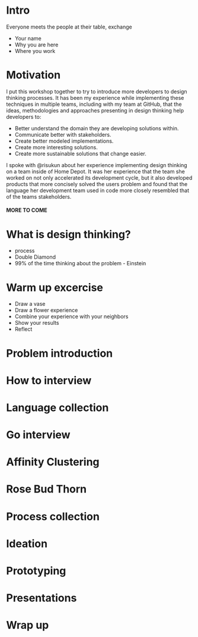 # Intro
Everyone meets the people at their table, exchange 

- Your name
- Why you are here
- Where you work

# Motivation
I put this workshop together to try to introduce more developers to design thinking processes. It has been my experience while implementing these techniques in multiple teams, including with my team at GitHub, that the ideas, methodologies and approaches presenting in design thinking help developers to:

- Better understand the domain they are developing solutions within.
- Communicate better with stakeholders.
- Create better modeled implementations.
- Create more interesting solutions.
- Create more sustainable solutions that change easier.

I spoke with @risukun about her experience implementing design thinking on a team inside of Home Depot. It was her experience that the team she worked on not only accelerated its development cycle, but it also developed products that more concisely solved the users problem and found that the language her development team used in code more closely resembled that of the teams stakeholders.

#### MORE TO COME

# What is design thinking?
- process
- Double Diamond
- 99% of the time thinking about the problem - Einstein

# Warm up excercise
- Draw a vase
- Draw a flower experience
- Combine your experience with your neighbors
- Show your results
- Reflect

# Problem introduction

# How to interview

# Language collection

# Go interview

# Affinity Clustering

# Rose Bud Thorn

# Process collection

# Ideation

# Prototyping
 
# Presentations

# Wrap up